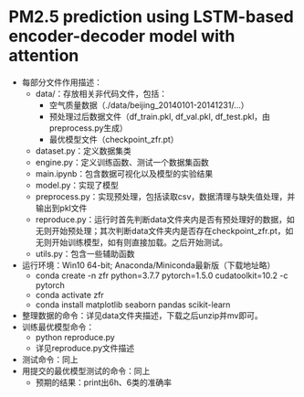 # PM2.5 prediction using LSTM-based encoder-decoder model with attention
- 每部分文件作用描述：
    - data/：存放相关非代码文件，包括：
        - 空气质量数据（./data/beijing_20140101-20141231/...）
        - 预处理过后数据文件（df_train.pkl, df_val.pkl, df_test.pkl，由preprocess.py生成）
        - 最优模型文件（checkpoint_zfr.pt）
    - dataset.py：定义数据集类
    - engine.py：定义训练函数、测试一个数据集函数
    - main.ipynb：包含数据可视化以及模型的实验结果
    - model.py：实现了模型
    - preprocess.py：实现预处理，包括读取csv，数据清理与缺失值处理，并输出到pkl文件
    - reproduce.py：运行时首先判断data文件夹内是否有预处理好的数据，如无则开始预处理；其次判断data文件夹内是否存在checkpoint_zfr.pt，如无则开始训练模型，如有则直接加载。之后开始测试。
    - utils.py：包含一些辅助函数
- 运行环境：Win10 64-bit; Anaconda/Miniconda最新版（下载地址略）
    - conda create -n zfr python=3.7.7 pytorch=1.5.0 cudatoolkit=10.2 -c pytorch
    - conda activate zfr
    - conda install matplotlib seaborn pandas scikit-learn 
- 整理数据的命令：详见data文件夹描述，下载之后unzip并mv即可。
- 训练最优模型命令：
    - python reproduce.py
    - 详见reproduce.py文件描述
- 测试命令：同上
- 用提交的最优模型测试的命令：同上
    - 预期的结果：print出6h、6类的准确率
    

